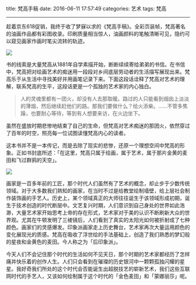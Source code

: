 title: 梵高手稿
date: 2016-06-11 17:57:49
categories: 艺术
tags: 梵高

---

趁着京东618促销，我终于收了梦寐以求的《梵高手稿》。全彩页装帧，梵高著名的油画作品都有彩图收录。印刷质量相当惊人，油画颜料的笔触清晰可见，隐约可以窥见画家作画时笔尖流转的轨迹。

<!--more-->

![](http://ww3.sinaimg.cn/large/4a41845fjw1f4ric14bfuj20zk0qoqaa.jpg)

书的线索是大量梵高从1881年自学素描开始，断断续续寄给弟弟的书信。在书信中，梵高把对绘画艺术的痴迷用一段段对乡间底层劳动者的生活描写展现出来。梵高乐于从生活中寻找美好并用画笔记录下来。下面这段话诠释了梵高对艺术的理解，联系梵高的生平，这段话更是一个孤独的艺术家的内心独白。

> 人的灵魂里都有一团火，却没有人去那取暖。路过的人只能看到烟囱上淡淡的薄烟，然后继续赶他们的路。那我们要做什么？给火添柴。……不管多焦躁，也要耐心等待，等到有人想要来访，在火边坐下。

虽然在盛放时期悲惨地结束了自己的生命，但梵高对艺术痴迷的那团火，依然穿过了百年的时空，照亮每一位试图读懂梵高内心的读者。

这本书并不是一本传记，而是去除了现实的悲惨，还原一个理想空间中梵高的形象。正如书封底所述：「在这里，梵高只属于绘画，属于艺术，属于那片金黄的麦田和飞过群鸦的天空」。

![](http://ww4.sinaimg.cn/large/4a41845fjw1f4ricmlrrwj20qo0zkn1w.jpg)

画家是一百多年前的工匠，那个时代人们虽然有了艺术的概念，却止步于少数传统领域。对于大多数我们熟知的画家，在当时不过是给教堂绘制墙壁，给上层社会制作装饰画的手艺人。历史上，某个领域真正的大师往往诞生于该领域形成初期，诞生于技术创造的时代断层中。文艺复兴时期，人们意识到自己身处的世界如此浩渺，大量艺术家开始思考上帝的存在形式，艺术家对于美的认识不断刷新大众的世界观。尤其在牛顿发明了三棱镜后，人们看到了真实的太阳光如何被折射成了七种颜色。画家们的灵感爆发。印象派画家走上历史舞台，艺术家再次大量运用颜色的变化展现光的质感。梵高在吸收了浮世绘的手法基础上，创造了我们熟悉的梦幻般的星夜和金黄色的麦田。今人称之为「后印象派」。

今天人们不会记住那个时代的生活如何不见天日，那个时期的艺术家都经历了怎样痛并快乐着的创作人生。人们只会看到在璀璨的历史银河中一颗颗孤独闪耀的星星。我好奇我们所处的这个时代会否能诞生出超脱技艺的崭新艺术，我们这些互联网时代的手艺人，又该如何绘制属于这个时代的「金色麦田」和「蒙娜丽莎」呢。


